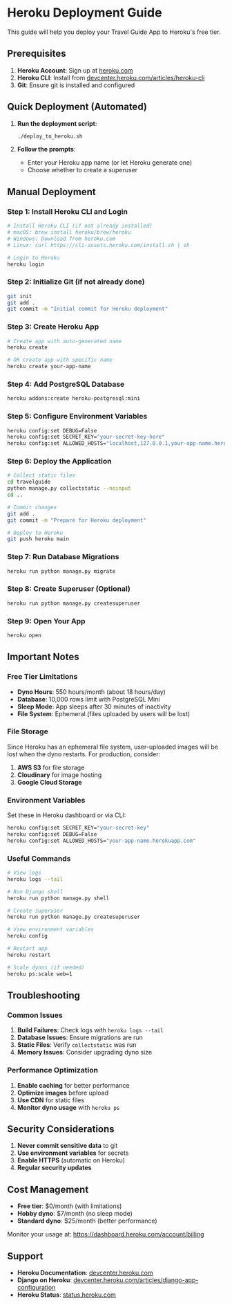 # Heroku Deployment Guide

This guide will help you deploy your Travel Guide App to Heroku's free tier.

## Prerequisites

1. **Heroku Account**: Sign up at [heroku.com](https://heroku.com)
2. **Heroku CLI**: Install from [devcenter.heroku.com/articles/heroku-cli](https://devcenter.heroku.com/articles/heroku-cli)
3. **Git**: Ensure git is installed and configured

## Quick Deployment (Automated)

1. **Run the deployment script**:
   ```bash
   ./deploy_to_heroku.sh
   ```

2. **Follow the prompts**:
   - Enter your Heroku app name (or let Heroku generate one)
   - Choose whether to create a superuser

## Manual Deployment

### Step 1: Install Heroku CLI and Login

```bash
# Install Heroku CLI (if not already installed)
# macOS: brew install heroku/brew/heroku
# Windows: Download from heroku.com
# Linux: curl https://cli-assets.heroku.com/install.sh | sh

# Login to Heroku
heroku login
```

### Step 2: Initialize Git (if not already done)

```bash
git init
git add .
git commit -m "Initial commit for Heroku deployment"
```

### Step 3: Create Heroku App

```bash
# Create app with auto-generated name
heroku create

# OR create app with specific name
heroku create your-app-name
```

### Step 4: Add PostgreSQL Database

```bash
heroku addons:create heroku-postgresql:mini
```

### Step 5: Configure Environment Variables

```bash
heroku config:set DEBUG=False
heroku config:set SECRET_KEY="your-secret-key-here"
heroku config:set ALLOWED_HOSTS="localhost,127.0.0.1,your-app-name.herokuapp.com"
```

### Step 6: Deploy the Application

```bash
# Collect static files
cd travelguide
python manage.py collectstatic --noinput
cd ..

# Commit changes
git add .
git commit -m "Prepare for Heroku deployment"

# Deploy to Heroku
git push heroku main
```

### Step 7: Run Database Migrations

```bash
heroku run python manage.py migrate
```

### Step 8: Create Superuser (Optional)

```bash
heroku run python manage.py createsuperuser
```

### Step 9: Open Your App

```bash
heroku open
```

## Important Notes

### Free Tier Limitations

- **Dyno Hours**: 550 hours/month (about 18 hours/day)
- **Database**: 10,000 rows limit with PostgreSQL Mini
- **Sleep Mode**: App sleeps after 30 minutes of inactivity
- **File System**: Ephemeral (files uploaded by users will be lost)

### File Storage

Since Heroku has an ephemeral file system, user-uploaded images will be lost when the dyno restarts. For production, consider:

1. **AWS S3** for file storage
2. **Cloudinary** for image hosting
3. **Google Cloud Storage**

### Environment Variables

Set these in Heroku dashboard or via CLI:

```bash
heroku config:set SECRET_KEY="your-secret-key"
heroku config:set DEBUG=False
heroku config:set ALLOWED_HOSTS="your-app-name.herokuapp.com"
```

### Useful Commands

```bash
# View logs
heroku logs --tail

# Run Django shell
heroku run python manage.py shell

# Create superuser
heroku run python manage.py createsuperuser

# View environment variables
heroku config

# Restart app
heroku restart

# Scale dynos (if needed)
heroku ps:scale web=1
```

## Troubleshooting

### Common Issues

1. **Build Failures**: Check logs with `heroku logs --tail`
2. **Database Issues**: Ensure migrations are run
3. **Static Files**: Verify `collectstatic` was run
4. **Memory Issues**: Consider upgrading dyno size

### Performance Optimization

1. **Enable caching** for better performance
2. **Optimize images** before upload
3. **Use CDN** for static files
4. **Monitor dyno usage** with `heroku ps`

## Security Considerations

1. **Never commit sensitive data** to git
2. **Use environment variables** for secrets
3. **Enable HTTPS** (automatic on Heroku)
4. **Regular security updates**

## Cost Management

- **Free tier**: $0/month (with limitations)
- **Hobby dyno**: $7/month (no sleep mode)
- **Standard dyno**: $25/month (better performance)

Monitor your usage at: https://dashboard.heroku.com/account/billing

## Support

- **Heroku Documentation**: [devcenter.heroku.com](https://devcenter.heroku.com)
- **Django on Heroku**: [devcenter.heroku.com/articles/django-app-configuration](https://devcenter.heroku.com/articles/django-app-configuration)
- **Heroku Status**: [status.heroku.com](https://status.heroku.com) 